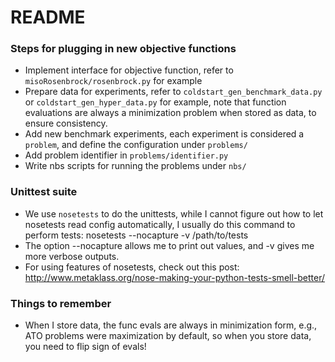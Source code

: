 # README #

### Steps for plugging in new objective functions
* Implement interface for objective function, refer to ``misoRosenbrock/rosenbrock.py`` for example
* Prepare data for experiments, refer to ``coldstart_gen_benchmark_data.py`` or ``coldstart_gen_hyper_data.py`` for example, note that
function evaluations are always a minimization problem when stored as data, to ensure consistency.
* Add new benchmark experiments, each experiment is considered a ``problem``, and define the configuration under ``problems/``
* Add problem identifier in ``problems/identifier.py``
* Write nbs scripts for running the problems under ``nbs/``

### Unittest suite
* We use ``nosetests`` to do the unittests, while I cannot figure out how to let nosetests read config automatically, I usually
do this command to perform tests: nosetests --nocapture -v /path/to/tests
* The option --nocapture allows me to print out values, and -v gives me more verbose outputs.
* For using features of nosetests, check out this post: http://www.metaklass.org/nose-making-your-python-tests-smell-better/

### Things to remember
* When I store data, the func evals are always in minimization form, e.g., ATO problems were maximization by default, so when you
store data, you need to flip sign of evals!
